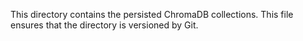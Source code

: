 This directory contains the persisted ChromaDB collections.
This file ensures that the directory is versioned by Git.
